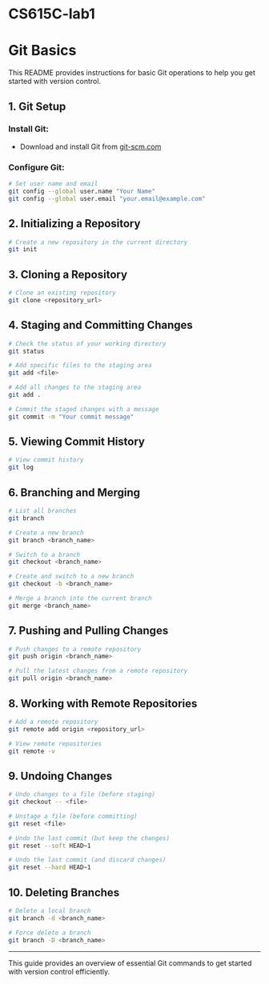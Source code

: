 # CS615C-lab1
# Git Basics

This README provides instructions for basic Git operations to help you get started with version control.

## **1. Git Setup**

### **Install Git:**
- Download and install Git from [git-scm.com](https://git-scm.com/)

### **Configure Git:**
```sh
# Set user name and email
git config --global user.name "Your Name"
git config --global user.email "your.email@example.com"
```

## **2. Initializing a Repository**
```sh
# Create a new repository in the current directory
git init
```

## **3. Cloning a Repository**
```sh
# Clone an existing repository
git clone <repository_url>
```

## **4. Staging and Committing Changes**
```sh
# Check the status of your working directory
git status

# Add specific files to the staging area
git add <file>

# Add all changes to the staging area
git add .

# Commit the staged changes with a message
git commit -m "Your commit message"
```

## **5. Viewing Commit History**
```sh
# View commit history
git log
```

## **6. Branching and Merging**
```sh
# List all branches
git branch

# Create a new branch
git branch <branch_name>

# Switch to a branch
git checkout <branch_name>

# Create and switch to a new branch
git checkout -b <branch_name>

# Merge a branch into the current branch
git merge <branch_name>
```

## **7. Pushing and Pulling Changes**
```sh
# Push changes to a remote repository
git push origin <branch_name>

# Pull the latest changes from a remote repository
git pull origin <branch_name>
```

## **8. Working with Remote Repositories**
```sh
# Add a remote repository
git remote add origin <repository_url>

# View remote repositories
git remote -v
```

## **9. Undoing Changes**
```sh
# Undo changes to a file (before staging)
git checkout -- <file>

# Unstage a file (before committing)
git reset <file>

# Undo the last commit (but keep the changes)
git reset --soft HEAD~1

# Undo the last commit (and discard changes)
git reset --hard HEAD~1
```

## **10. Deleting Branches**
```sh
# Delete a local branch
git branch -d <branch_name>

# Force delete a branch
git branch -D <branch_name>
```
---
This guide provides an overview of essential Git commands to get started with version control efficiently.
